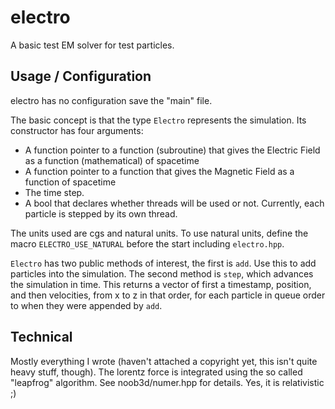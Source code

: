 electro
=======

A basic test EM solver for test particles.


Usage / Configuration
---------------------
electro has no configuration save the "main" file.

The basic concept is that the type `Electro` represents the simulation. Its constructor has four arguments:
* A function pointer to a function (subroutine) that gives the Electric Field as a function (mathematical) of spacetime
* A function pointer to a function that gives the Magnetic Field as a function of spacetime
* The time step.
* A bool that declares whether threads will be used or not. Currently, each particle is stepped by its own thread.

The units used are cgs and natural units. To use natural units, define the macro `ELECTRO_USE_NATURAL` before the start including `electro.hpp`.

`Electro` has two public methods of interest, the first is `add`. Use this to add particles into the simulation. The second method is `step`, which advances the simulation in time. This returns a vector of first a timestamp, position, and then velocities, from x to z in that order, for each particle in queue order to when they were appended by `add`.

Technical
---------
Mostly everything I wrote (haven't attached a copyright yet, this isn't quite heavy stuff, though).
The lorentz force is integrated using the so called "leapfrog" algorithm. See noob3d/numer.hpp for details. Yes, it is relativistic ;)